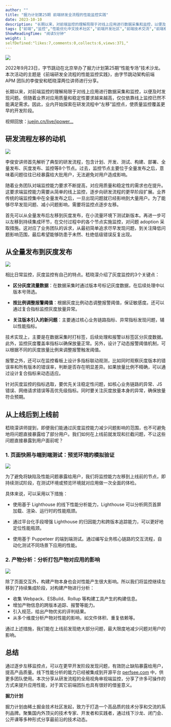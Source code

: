 ```yaml
---
author: ""
title: "掘力计划第25期 前端研发全流程的性能监控实践"
date: 2023-10-10
description: "长期以来，对前端监控的理解局限于对线上应用进行数据采集和监控，以便及时发现问题。但随着业界对应用质量和稳定性要求越来越高，仅仅依靠线上监控已然不能满足需求。因此，业内开始探索在研发流程中“左移”监控点"
tags: ["前端","监控","性能优化中文技术社区","前端开发社区","前端技术交流","前端框架教程","JavaScript 学习资源","CSS 技巧与最佳实践","HTML5 最新动态","前端工程师职业发展","开源前端项目","前端技术趋势"]
ShowReadingTime: "阅读5分钟"
weight: 1
selfDefined:"likes:7,comments:0,collects:6,views:371,"
---
```

![](/images/jueJin/964f2e18028149f.png)

2022年9月23日，字节跳动在北京举办了掘力计划第25期“性能专场”技术沙龙。本次活动的主题是《前端研发全流程的性能监控实践》，由字节跳动架构前端 APM 团队的李俊安和嵇晓濛两位讲师进行分享。

长期以来，对前端监控的理解局限于对线上应用进行数据采集和监控，以便及时发现问题。但随着业界对应用质量和稳定性要求越来越高，仅仅依靠线上监控已然不能满足需求。因此，业内开始探索在研发流程中“左移”监控点，使质量监控覆盖更早的开发阶段。

视频回放：[juejin.cn/live/jpower…](https://juejin.cn/live/jpowermeetup25 "https://juejin.cn/live/jpowermeetup25")

研发流程左移的动机
---------

![](/images/jueJin/674ec4b8d44b4ee.png)

李俊安讲师首先解析了典型的研发流程，包含计划、开发、测试、构建、部署、全量发布、灰度发布、监控等8个节点。过去，监控节点主要位于全量发布之后，意味着问题往往已经暴露给大批用户，无法避免对用户造成影响。

随着业务团队对端监控能力要求不断提高，对应用质量和稳定性的需求也在提升。这要求端监控能力需要从简单的线上监控，逐步向研发流程的更早阶段扩展。业界传统的端监控集中在全量发布之后，一旦出现问题就已经影响到大量用户。为了能够尽早发现问题、减小问题影响，需要将监控点逐步左移。

首先可以从全量发布后左移到灰度发布，在小流量环境下测试新版本。再进一步可以左移到持续集成环节，在交付过程中的各个节点实施监控，对问题 adoption 采取措施。这对应了业务团队的诉求，从最初简单追求尽早发现问题，到关注降低问题影响范围，最后希望能够防患于未然、杜绝低级错误反复出现。

从全量发布到灰度发布
----------

![](/images/jueJin/6e9d91db1408450.png)

相比日常监控，灰度监控有自己的特点。嵇晓濛介绍了灰度监控的3个关键点：

*   **区分灰度流量数据**：在数据采集时通过版本号标记灰度数据，在后续处理中以版本号筛选。
    
*   **按比例调整报警阈值**：根据灰度比例动态调整报警阈值，保证敏感度。还可以通过复合指标监控灰度放量异常。
    
*   **关注版本引入的新问题**：主要通过核心业务链路指标、异常指标发现问题，辅以性能指标。
    

技术实现上，主要是在数据采集时打标签，后续处理和报警以标签区分灰度数据。此外，监控灰度覆盖率指标以确保放量正常。另外，设计了动态报警阈值机制，可以根据不同的灰度放量比例来调整报警触发阈值。

报警之外，还可以在监控看板上设计多指标联动观测，比如同时观察灰度版本的错误率和所有版本的错误率，判断是否存在明显差异。如果放量比例不精确，可以通过设计复合指标来动态适应。

针对灰度监控的指标选取，要优先关注稳定性问题，如核心业务链路的异常、JS 错误、网络请求错误等高优先级指标。同时要关注灰度放量本身的异常，确保放量符合预期。

从上线后到上线前
--------

嵇晓濛讲师提到，即便我们能通过灰度监控能力减少问题影响的范围，也不可避免地将问题直接暴露给了部分用户。我们如何在上线前就发现和拦截问题，不让这些问题直接暴露到用户面前呢？

### 1\. 页面快照与端到端测试：预览环境的模拟验证

![](/images/jueJin/bf2a1cdd064049f.png)

为了避免将缺陷及性能问题暴露给用户，我们将监控能力左移到上线前的节点，即持续测试阶段，在测试环境或预览环境就对应用做一次全面的体检。

具体来说，可以采用以下措施：

*   使用基于 Lighthouse 的线下性能分析能力，Lighthouse 可以分析网页首屏加载、渲染、运行时的性能瓶颈。
    
*   通过平台化手段增强 Lighthouse 的归因能力和跨版本追踪能力，可以更好地定位性能瓶颈。
    
*   使用基于 Puppeteer 的端到端测试。通过编写业务核心链路的交互流程，自动化测试不同场景下应用的性能。
    

### 2\. 产物分析：分析打包产物对应用的影响

![](/images/jueJin/3c0beaafadad434.png)

除了页面交互外，构建产物本身也会对性能产生很大影响。所以我们将监控继续左移到了持续集成阶段，对构建产物进行分析：

*   收集 Webpack、ESBuild、Rollup 等构建工具产生的构建信息。
*   增加产物信息的跨版本追踪、报警等能力。
*   引入规范，给出产物优劣的评判结果。
*   从多个维度分析产物对性能的影响，如文件体积、重复依赖等。

通过上述措施，我们能在上线前发现绝大部分问题，最大限度地减少问题对用户的影响。

总结
--

通过逐步左移监控点，可以在更早开发阶段发现问题，有效防止缺陷暴露给用户，提高产品质量。线下性能分析的能力已经被集成到开源平台 [perfsee.com](https://link.juejin.cn?target=https%3A%2F%2Fperfsee.com%2F "https://perfsee.com/") 中，供更多团队使用。本次分享从研发流程的全局视角审视端监控，分享了许多可操作的方式来提升应用性能，对于其它前端团队也具有很好的借鉴意义。

**掘力计划**

掘力计划由稀土掘金技术社区发起，致力于打造一个高品质的技术分享和交流的系列品牌。聚集国内外顶尖的技术专家、开发者和实践者，通过线下沙龙、闭门会、公开课等多种形式分享最前沿的技术动态。